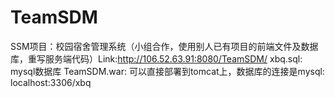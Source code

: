 # TeamSDM
SSM项目：校园宿舍管理系统（小组合作，使用别人已有项目的前端文件及数据库，重写服务端代码）Link:http://106.52.63.91:8080/TeamSDM/
xbq.sql: mysql数据库
TeamSDM.war: 可以直接部署到tomcat上，数据库的连接是mysql: localhost:3306/xbq
